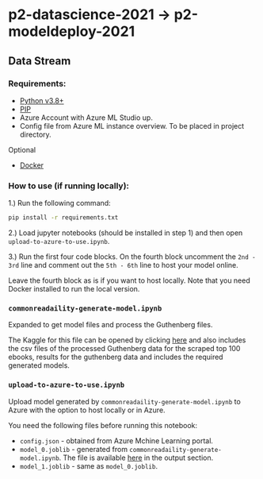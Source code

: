 # p2-datascience-2021 -> p2-modeldeploy-2021

## Data Stream
### Requirements:
* [Python v3.8+](https://www.python.org/downloads/)
* [PIP](https://docs.python.org/3/installing/index.html)
* Azure Account with Azure ML Studio up.
* Config file from Azure ML instance overview. To be placed in project directory.

Optional
* [Docker](https://docs.docker.com/get-docker/)

### How to use (if running locally):
1.) Run the following command:
```bash
pip install -r requirements.txt
```

2.) Load jupyter notebooks (should be installed in step 1) and then open `upload-to-azure-to-use.ipynb`.

3.) Run the first four code blocks.
On the fourth block uncomment the `2nd - 3rd` line and comment out the `5th - 6th` line to host your model online.

Leave the fourth block as is if you want to host locally. Note that you need Docker installed to run the local version.

### `commonreadaility-generate-model.ipynb`
Expanded to get model files and process the Guthenberg files.

The Kaggle for this file can be opened by clicking [here](https://www.kaggle.com/kaisen420/commonreadaility) and also includes the csv files of the processed Guthenberg data for the scraped top 100 ebooks, results for the guthenberg data and includes the required generated models.

### `upload-to-azure-to-use.ipynb`
Upload model generated by `commonreadaility-generate-model.ipynb` to Azure with the option to host locally or in Azure.

You need the following files before running this notebook:
* `config.json` - obtained from Azure Mchine Learning portal.
* `model_0.joblib` - generated from `commonreadaility-generate-model.ipynb`. The file is available [here](https://www.kaggle.com/kaisen420/commonreadaility?scriptVersionId=75405639) in the output section.
* `model_1.joblib` - same as `model_0.joblib`.
